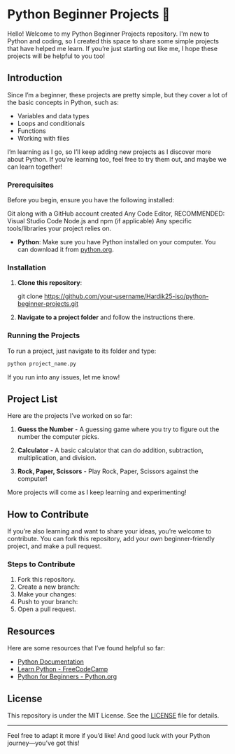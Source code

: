 # Python Beginner Projects 🎉

Hello! Welcome to my Python Beginner Projects repository. I'm new to Python and coding, so I created this space to share some simple projects that have helped me learn. If you’re just starting out like me, I hope these projects will be helpful to you too!

## Introduction

Since I’m a beginner, these projects are pretty simple, but they cover a lot of the basic concepts in Python, such as:

- Variables and data types
- Loops and conditionals
- Functions
- Working with files

I’m learning as I go, so I’ll keep adding new projects as I discover more about Python. If you’re learning too, feel free to try them out, and maybe we can learn together!



### Prerequisites
Before you begin, ensure you have the following installed:

Git along with a GitHub account created
Any Code Editor, RECOMMENDED: Visual Studio Code
Node.js and npm (if applicable)
Any specific tools/libraries your project relies on.

- **Python**: Make sure you have Python installed on your computer. You can download it from [python.org](https://www.python.org/).

### Installation

1. **Clone this repository**:

 
   git clone https://github.com/your-username/Hardik25-iso/python-beginner-projects.git


2. **Navigate to a project folder** and follow the instructions there.

### Running the Projects

To run a project, just navigate to its folder and type:

```bash
python project_name.py
```

If you run into any issues, let me know!

## Project List

Here are the projects I’ve worked on so far:

1. **Guess the Number** - A guessing game where you try to figure out the number the computer picks.

2. **Calculator** - A basic calculator that can do addition, subtraction, multiplication, and division.

3. **Rock, Paper, Scissors** - Play Rock, Paper, Scissors against the computer!

More projects will come as I keep learning and experimenting!

## How to Contribute

If you’re also learning and want to share your ideas, you’re welcome to contribute. You can fork this repository, add your own beginner-friendly project, and make a pull request.

### Steps to Contribute

1. Fork this repository.
2. Create a new branch: 
3. Make your changes: 
4. Push to your branch: 
5. Open a pull request.

## Resources

Here are some resources that I’ve found helpful so far:

- [Python Documentation](https://docs.python.org/3/)
- [Learn Python - FreeCodeCamp](https://www.freecodecamp.org/learn/)
- [Python for Beginners - Python.org](https://www.python.org/about/gettingstarted/)

## License

This repository is under the MIT License. See the [LICENSE](LICENSE) file for details.

---

Feel free to adapt it more if you’d like! And good luck with your Python journey—you’ve got this!
